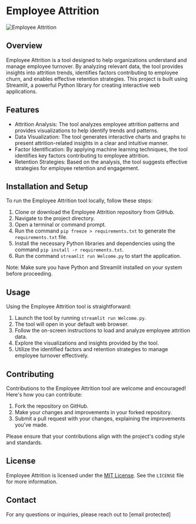 # Employee Attrition

![Employee Attrition](https://github.com/username/repo/blob/main/employee_attrition_logo.png)

## Overview
Employee Attrition is a tool designed to help organizations understand and manage employee turnover. By analyzing relevant data, the tool provides insights into attrition trends, identifies factors contributing to employee churn, and enables effective retention strategies. This project is built using Streamlit, a powerful Python library for creating interactive web applications.

## Features
- Attrition Analysis: The tool analyzes employee attrition patterns and provides visualizations to help identify trends and patterns.
- Data Visualization: The tool generates interactive charts and graphs to present attrition-related insights in a clear and intuitive manner.
- Factor Identification: By applying machine learning techniques, the tool identifies key factors contributing to employee attrition.
- Retention Strategies: Based on the analysis, the tool suggests effective strategies for employee retention and engagement.

## Installation and Setup
To run the Employee Attrition tool locally, follow these steps:

1. Clone or download the Employee Attrition repository from GitHub.
2. Navigate to the project directory.
3. Open a terminal or command prompt.
4. Run the command `pip freeze > requirements.txt` to generate the `requirements.txt` file.
5. Install the necessary Python libraries and dependencies using the command `pip install -r requirements.txt`.
6. Run the command `streamlit run Welcome.py` to start the application.

Note: Make sure you have Python and Streamlit installed on your system before proceeding.

## Usage
Using the Employee Attrition tool is straightforward:

1. Launch the tool by running `streamlit run Welcome.py`.
2. The tool will open in your default web browser.
3. Follow the on-screen instructions to load and analyze employee attrition data.
4. Explore the visualizations and insights provided by the tool.
5. Utilize the identified factors and retention strategies to manage employee turnover effectively.

## Contributing
Contributions to the Employee Attrition tool are welcome and encouraged! Here's how you can contribute:

1. Fork the repository on GitHub.
2. Make your changes and improvements in your forked repository.
3. Submit a pull request with your changes, explaining the improvements you've made.

Please ensure that your contributions align with the project's coding style and standards.

## License
Employee Attrition is licensed under the [MIT License](https://opensource.org/licenses/MIT). See the `LICENSE` file for more information.

## Contact
For any questions or inquiries, please reach out to [email protected]

